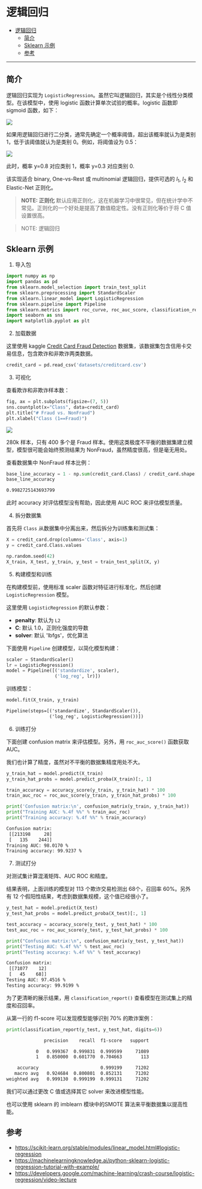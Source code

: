 # 逻辑回归

- [逻辑回归](#逻辑回归)
  - [简介](#简介)
  - [Sklearn 示例](#sklearn-示例)
  - [参考](#参考)

***

## 简介

逻辑回归实现为 `LogisticRegression`。虽然它叫逻辑回归，其实是个线性分类模型。在该模型中，使用 logistic 函数计算单次试验的概率。logistic 函数即 sigmoid 函数，如下：

![](2023-01-13-09-15-42.png)

如果用逻辑回归进行二分类，通常先确定一个概率阈值，超出该概率就认为是类别 1，低于该阈值就认为是类别 0。例如，将阈值设为 0.5：

![](2023-01-13-09-31-33.png)

此时，概率 y=0.8 对应类别 1，概率 y=0.3 对应类别 0.

该实现适合 binary, One-vs-Rest 或 multinomial 逻辑回归，提供可选的 $l_1$, $l_2$ 和 Elastic-Net 正则化。

> **NOTE: 正则化**
> 默认应用正则化，这在机器学习中很常见，但在统计学中不常见。正则化的一个好处是提高了数值稳定性。没有正则化等价于将 C 值设置很高。

> NOTE: 逻辑回归

## Sklearn 示例

1. 导入包

```python
import numpy as np
import pandas as pd
from sklearn.model_selection import train_test_split
from sklearn.preprocessing import StandardScaler
from sklearn.linear_model import LogisticRegression
from sklearn.pipeline import Pipeline
from sklearn.metrics import roc_curve, roc_auc_score, classification_report, accuracy_score, confusion_matrix
import seaborn as sns
import matplotlib.pyplot as plt
```

2. 加载数据

这里使用 kaggle [Credit Card Fraud Detection](https://www.kaggle.com/datasets/mlg-ulb/creditcardfraud) 数据集，该数据集包含信用卡交易信息，包含欺诈和非欺诈两类数据。

```python
credit_card = pd.read_csv('datasets/creditcard.csv')
```

3. 可视化

查看欺诈和非欺诈样本数：

```python
fig, ax = plt.subplots(figsize=(7, 5))
sns.countplot(x="Class", data=credit_card)
plt.title("# Fraud vs. NonFraud")
plt.xlabel("Class (1==Fraud)")
```

![](logit1.png)

280k 样本，只有 400 多个是 Fraud 样本。使用这类极度不平衡的数据集建立模型，模型很可能会始终预测结果为 NonFraud，虽然精度很高，但是毫无用处。

查看数据集中 NonFraud 样本比例：

```python
base_line_accuracy = 1 - np.sum(credit_card.Class) / credit_card.shape[0]
base_line_accuracy
```

```txt
0.9982725143693799
```

此时 accuracy 对评估模型没有帮助，因此使用 AUC ROC 来评估模型质量。

4. 拆分数据集

首先将 `Class` 从数据集中分离出来，然后拆分为训练集和测试集：

```python
X = credit_card.drop(columns='Class', axis=1)
y = credit_card.Class.values

np.random.seed(42)
X_train, X_test, y_train, y_test = train_test_split(X, y)
```

5. 构建模型和训练

在构建模型前，使用标准 scaler 函数对特征进行标准化，然后创建 `LogisticRegression` 模型。

这里使用 `LogisticRegression` 的默认参数：

- **penalty**: 默认为 `L2`
- **C**: 默认 1.0，正则化强度的导数
- **solver**: 默认 'lbfgs'，优化算法

下面使用 `Pipeline` 创建模型，以简化模型构建：

```python
scaler = StandardScaler()
lr = LogisticRegression()
model = Pipeline([('standardize', scaler),
                  ('log_reg', lr)])
```

训练模型：

```python
model.fit(X_train, y_train)
```

```txt
Pipeline(steps=[('standardize', StandardScaler()),
                ('log_reg', LogisticRegression())])
```

6. 训练打分

下面创建 confusion matrix 来评估模型。另外，用 `roc_auc_score()` 函数获取 AUC。

我们也计算了精度，虽然对不平衡的数据集精度用处不大。

```python
y_train_hat = model.predict(X_train)
y_train_hat_probs = model.predict_proba(X_train)[:, 1]

train_accuracy = accuracy_score(y_train, y_train_hat) * 100
train_auc_roc = roc_auc_score(y_train, y_train_hat_probs) * 100

print('Confusion matrix:\n', confusion_matrix(y_train, y_train_hat))
print("Training AUC: %.4f %%" % train_auc_roc)
print("Training accuracy: %.4f %%" % train_accuracy)
```

```txt
Confusion matrix:
 [[213198     28]
 [   135    244]]
Training AUC: 98.0170 %
Training accuracy: 99.9237 %
```

7. 测试打分

对测试集计算混淆矩阵、AUC ROC 和精度。

结果表明，上面训练的模型对 113 个欺诈交易检测出 68个，召回率 60%。另外有 12 个假阳性结果，考虑到数据集规模，这个值已经很小了。

```python
y_test_hat = model.predict(X_test)
y_test_hat_probs = model.predict_proba(X_test)[:, 1]

test_accuracy = accuracy_score(y_test, y_test_hat) * 100
test_auc_roc = roc_auc_score(y_test, y_test_hat_probs) * 100

print("Confusion matrix:\n", confusion_matrix(y_test, y_test_hat))
print("Testing AUC: %.4f %%" % test_auc_roc)
print("Testing accuracy: %.4f %%" % test_accuracy)
```

```txt
Confusion matrix:
 [[71077    12]
 [   45    68]]
Testing AUC: 97.4516 %
Testing accuracy: 99.9199 %
```

为了更清晰的展示结果，用 `classification_report()` 查看模型在测试集上的精度和召回率。

从第一行的 f1-score 可以发现模型能够识别 70% 的欺诈案例：

```python
print(classification_report(y_test, y_test_hat, digits=6))
```

```txt
              precision    recall  f1-score   support

           0   0.999367  0.999831  0.999599     71089
           1   0.850000  0.601770  0.704663       113

    accuracy                       0.999199     71202
   macro avg   0.924684  0.800801  0.852131     71202
weighted avg   0.999130  0.999199  0.999131     71202
```

我们可以通过更改 C 值或选择其它 solver 来改进模型性能。

也可以使用 sklearn 的 imblearn 模块中的SMOTE 算法来平衡数据集以提高性能。

## 参考

- https://scikit-learn.org/stable/modules/linear_model.html#logistic-regression
- https://machinelearningknowledge.ai/python-sklearn-logistic-regression-tutorial-with-example/
- https://developers.google.com/machine-learning/crash-course/logistic-regression/video-lecture

